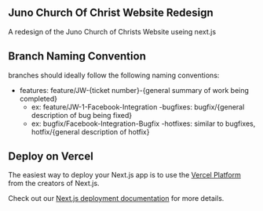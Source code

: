 ## Juno Church Of Christ Website Redesign

A redesign of the Juno Church of Christs Website useing next.js

## Branch Naming Convention

branches should ideally follow the following naming conventions:
- features: feature/JW-{ticket number}-{general summary of work being completed}
    - ex: feature/JW-1-Facebook-Integration
-bugfixes: bugfix/{general description of bug being fixed}
    - ex: bugfix/Facebook-Integration-Bugfix
-hotfixes: similar to bugfixes, hotfix/{general description of hotfix}

## Deploy on Vercel

The easiest way to deploy your Next.js app is to use the [Vercel Platform](https://vercel.com/new?utm_medium=default-template&filter=next.js&utm_source=create-next-app&utm_campaign=create-next-app-readme) from the creators of Next.js.

Check out our [Next.js deployment documentation](https://nextjs.org/docs/deployment) for more details.
